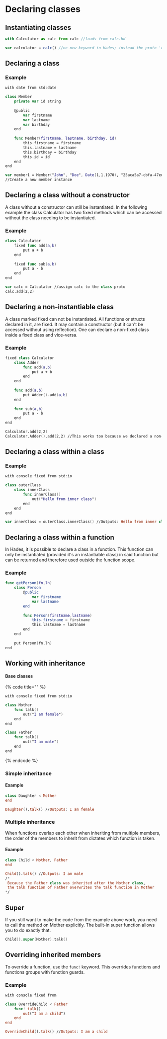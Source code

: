 # Declaring classes

## Instantiating classes

```javascript
with Calculator as calc from calc //loads from calc.hd

var calculator = calc() //no new keyword in Hades; instead the proto 'calc' is called
```

## Declaring a class

### Example

```swift
with date from std:date

class Member
    private var id string
    
    @public
        var firstname
        var lastname
        var birthday
    end
    
    func Member(firstname, lastname, birthday, id)
        this.firstname = firstname
        this.lastname = lastname
        this.birthday = birthday
        this.id = id
    end
end

var member1 = Member("John", "Doe", Date(1,1,1970), "25aca5a7-cbfa-47ed-aeb5-f96cb1eb46ee")
//Create a new member instance
```

## Declaring a class without a constructor

A class without a constructor can still be instantiated. In the following example the class Calculator has two fixed methods which can be accessed without the class needing to be instantiated.

### Example

```swift
class Calculator
    fixed func add(a,b)
        put a + b
    end
    
    fixed func sub(a,b)
        put a - b
    end
end

var calc = Calculator //assign calc to the class proto
calc.add(2,2)
```

## Declaring a non-instantiable class

A class marked fixed can not be instantiated. All functions or structs declared in it, are fixed. It may contain a constructor \(but it can't be accessed without using reflection\). One can declare a non-fixed class inside a fixed class and vice-versa.

### Example

```swift
fixed class Calculator
    class Adder
        func add(a,b)
            put a + b
        end
    end
    
    func add(a,b)
        put Adder().add(a,b)
    end
    
    func sub(a,b)
        put a - b
    end
end

Calculator.add(2,2)
Calculator.Adder().add(2,2) //This works too because we declared a non-fixed (instantiable) class inside the fixed class
```

## Declaring a class within a class

### Example

```swift
with console fixed from std:io

class outerClass
    class innerClass
        func innerClass()
            out("Hello from inner class")
        end
    end
end

var innerClass = outerClass.innerClass() //Outputs: Hello from inner class
```

## Declaring a class within a function

In Hades, it is possible to declare a class in a function. This function can only be instantiated \(provided it's an instantiable class\) in said function but can be returned and therefore used outside the function scope.

### Example

```swift
func getPerson(fn,ln)
    class Person
        @public
            var firstname
            var lastname
        end
        
        func Person(firstname,lastname)
            this.firstname = firstname
            this.lastname = lastname
        end
    end
    
    put Person(fn,ln)
end
```

## Working with inheritance

#### Base classes

{% code title="" %}
```swift
with console fixed from std:io

class Mother
    func talk()
        out("I am female")
    end
end

class Father
    func talk()
        out("I am male")
    end
end
```
{% endcode %}

### Simple inheritance

#### Example

```swift
class Daughter < Mother
end

Daughter().talk() //Outputs: I am female
```

### Multiple inheritance

When functions overlap each other when inheriting from multiple members, the order of the members to inherit from dictates which function is taken.

#### Example

```swift
class Child < Mother, Father
end

Child().talk() //Outputs: I am male
/*
 Because the Father class was inherited after the Mother class,
 the talk function of Father overwrites the talk function in Mother
*/
```

## Super

If you still want to make the code from the example above work, you need to call the method on Mother explicitly. The built-in super function allows you to do exactly that.

```swift
Child().super(Mother).talk()
```

## Overriding inherited members

To override a function, use the `func!` keyword. This overrides functions and functions groups with function guards.

### Example

```swift
with console fixed from 

class OverrideChild < Father
    func! talk()
        out("I am a child")
    end
end

OverrideChild().talk() //Outputs: I am a child
```



